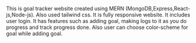 This is goal tracker website created using MERN (MongoDB,Express,React-js,Node-js).
Also used tailwind css.
It is fully responsive website.
It includes user login.
It has features such as adding goal, making logs to it as you do progress and track progress done.
Also user can choose color-scheme for goal while adding goal.
